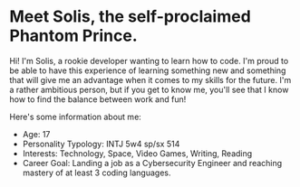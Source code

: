 # Meet Solis, the self-proclaimed Phantom Prince.

Hi! I'm Solis, a rookie developer wanting to learn how to code. I'm proud to be able to have this experience of learning something new and something that will give me an advantage when it comes to my skills for the future. I'm a rather ambitious person, but if you get to know me, you'll see that I know how to find the balance between work and fun!

Here's some information about me:

- Age: 17
- Personality Typology: INTJ 5w4 sp/sx 514
- Interests: Technology, Space, Video Games, Writing, Reading
- Career Goal: Landing a job as a Cybersecurity Engineer and reaching mastery of at least 3 coding languages.
